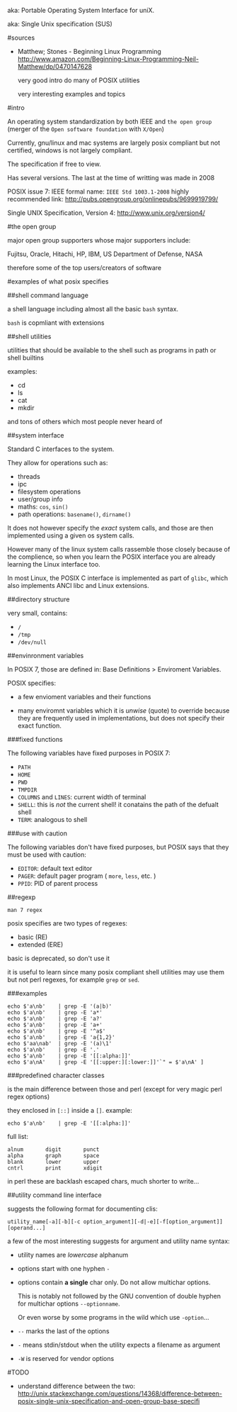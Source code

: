 aka: Portable Operating System Interface for uniX.

aka: Single Unix specification (SUS)

#sources

- Matthew; Stones - Beginning Linux Programming <http://www.amazon.com/Beginning-Linux-Programming-Neil-Matthew/dp/0470147628>

    very good intro do many of POSIX utilities

    very interesting examples and topics

#intro

An operating system standardization by both IEEE and `the open group`
(merger of the `Open software foundation` with `X/Open`)

Currently, gnu/linux and mac systems are largely posix compliant but not certified,
windows is not largely compliant.

The specification if free to view.

Has several versions. The last at the time of writting was made in 2008

POSIX issue 7: IEEE formal name: `IEEE Std 1003.1-2008`
highly recommended link: http://pubs.opengroup.org/onlinepubs/9699919799/

Single UNIX Specification, Version 4: http://www.unix.org/version4/

#the open group

major open group supporters whose major supporters include:

Fujitsu, Oracle, Hitachi, HP, IBM,
US Department of Defense, NASA

therefore some of the top users/creators of software

#examples of what posix specifies

##shell command language

a shell language including almost all the basic `bash` syntax.

`bash` is copmliant with extensions

##shell utilities

utilities that should be available to the shell
such as programs in path or shell builtins

examples:

- cd
- ls
- cat
- mkdir

and tons of others which most people never heard of

##system interface

Standard C interfaces to the system.

They allow for operations such as:

- threads
- ipc
- filesystem operations
- user/group info
- maths: `cos`, `sin()`
- path operations: `basename()`, `dirname()`

It does not however specify the *exact* system calls,
and those are then implemented using a given os system calls.

However many of the linux system calls rassemble those
closely because of the complience, so when you learn the POSIX interface
you are already learning the Linux interface too.

In most Linux, the POSIX C interface is implemented as part of `glibc`,
which also implements ANCI libc and Linux extensions.

##directory structure

very small, contains:

- `/`
- `/tmp`
- `/dev/null`

##envinronment variables

In POSIX 7, those are defined in: Base Definitions > Enviroment Variables.

POSIX specifies:

- a few envioment variables and their functions

- many enviromnt variables which it is *unwise* (quote) to override because
    they are frequently used in implementations, but does not specify their exact function.

###fixed functions

The following variables have fixed purposes in POSIX 7:

- `PATH`
- `HOME`
- `PWD`
- `TMPDIR`
- `COLUMNS` and `LINES`: current width of terminal
- `SHELL`: this is *not* the current shell! it conatains the path of the defualt shell
- `TERM`: analogous to shell

###use with caution

The following variables don't have fixed purposes, but POSIX says that they must be used with caution:

- `EDITOR`: default text editor
- `PAGER`: default pager program ( `more`, `less`, etc. )
- `PPID`: PID of parent process

##regexp

    man 7 regex

posix specifies are two types of regexes:

- basic (RE)
- extended (ERE)

basic is deprecated, so don't use it

it is useful to learn since many posix compliant shell utilities may use
them but not perl regexes, for example `grep` or `sed`.

###examples

    echo $'a\nb'    | grep -E '(a|b)'
    echo $'a\nb'    | grep -E 'a*'
    echo $'a\nb'    | grep -E 'a?'
    echo $'a\nb'    | grep -E 'a+'
    echo $'a\nb'    | grep -E '^a$'
    echo $'a\nb'    | grep -E 'a{1,2}'
    echo $'aa\nab'  | grep -E '(a)\1'
    echo $'a\nb'    | grep -E '.'
    echo $'a\nb'    | grep -E '[[:alpha:]]'
    echo $'a\nA'    | grep -E '[[:upper:][:lower:]]'`" = $'a\nA' ]

###predefined character classes

is the main difference between those and perl (except for very magic perl regex options)

they enclosed in `[::]` inside a `[]`. example:

    echo $'a\nb'    | grep -E '[[:alpha:]]'

full list:

    alnum       digit       punct
    alpha       graph       space
    blank       lower       upper
    cntrl       print       xdigit

in perl these are backlash escaped chars, much shorter to write...

##utility command line interface

suggests the following format for documenting clis:

    utility_name[-a][-b][-c option_argument][-d|-e][-f[option_argument]][operand...]

a few of the most interesting suggests for argument and utility name syntax:

- utility names are *lowercase* alphanum

- options start with one hyphen `-`

- options contain **a single** char only. Do not allow multichar options.

    This is notably not followed by the GNU convention of double hyphen for multichar
    options `--optionname`.

    Or even worse by some programs in the wild which use `-option`...

- `--` marks the last of the options
- `-` means stdin/stdout when the utility expects a filename as argument
- `-W` is reserved for vendor options

#TODO

- understand difference between the two: http://unix.stackexchange.com/questions/14368/difference-between-posix-single-unix-specification-and-open-group-base-specifi

